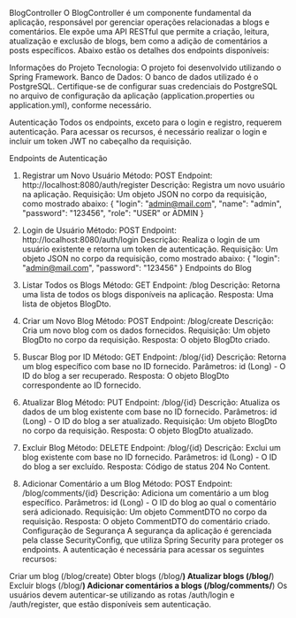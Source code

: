 BlogController
O BlogController é um componente fundamental da aplicação, responsável por gerenciar operações relacionadas a blogs e comentários. Ele expõe uma API RESTful que permite a criação, 
leitura, atualização e exclusão de blogs, bem como a adição de comentários a posts específicos. Abaixo estão os detalhes dos endpoints disponíveis:

Informações do Projeto
Tecnologia: O projeto foi desenvolvido utilizando o Spring Framework.
Banco de Dados: O banco de dados utilizado é o PostgreSQL. Certifique-se de configurar suas credenciais do PostgreSQL no arquivo de configuração da aplicação (application.properties ou application.yml), conforme necessário.

Autenticação
Todos os endpoints, exceto para o login e registro, requerem autenticação. Para acessar os recursos, é necessário realizar o login e incluir um token JWT no cabeçalho da requisição.

Endpoints de Autenticação
1. Registrar um Novo Usuário
Método: POST
Endpoint: http://localhost:8080/auth/register
Descrição: Registra um novo usuário na aplicação.
Requisição: Um objeto JSON no corpo da requisição, como mostrado abaixo:
{
    "login": "admin@mail.com",
    "name": "admin",
    "password": "123456",
    "role": "USER" or ADMIN
}

2. Login de Usuário
Método: POST
Endpoint: http://localhost:8080/auth/login
Descrição: Realiza o login de um usuário existente e retorna um token de autenticação.
Requisição: Um objeto JSON no corpo da requisição, como mostrado abaixo:
{
    "login": "admin@mail.com",
    "password": "123456"
}
Endpoints do Blog

1. Listar Todos os Blogs
Método: GET
Endpoint: /blog
Descrição: Retorna uma lista de todos os blogs disponíveis na aplicação.
Resposta: Uma lista de objetos BlogDto.

3. Criar um Novo Blog
Método: POST
Endpoint: /blog/create
Descrição: Cria um novo blog com os dados fornecidos.
Requisição: Um objeto BlogDto no corpo da requisição.
Resposta: O objeto BlogDto criado.

5. Buscar Blog por ID
Método: GET
Endpoint: /blog/{id}
Descrição: Retorna um blog específico com base no ID fornecido.
Parâmetros: id (Long) - O ID do blog a ser recuperado.
Resposta: O objeto BlogDto correspondente ao ID fornecido.

7. Atualizar Blog
Método: PUT
Endpoint: /blog/{id}
Descrição: Atualiza os dados de um blog existente com base no ID fornecido.
Parâmetros: id (Long) - O ID do blog a ser atualizado.
Requisição: Um objeto BlogDto no corpo da requisição.
Resposta: O objeto BlogDto atualizado.

9. Excluir Blog
Método: DELETE
Endpoint: /blog/{id}
Descrição: Exclui um blog existente com base no ID fornecido.
Parâmetros: id (Long) - O ID do blog a ser excluído.
Resposta: Código de status 204 No Content.

11. Adicionar Comentário a um Blog
Método: POST
Endpoint: /blog/comments/{id}
Descrição: Adiciona um comentário a um blog específico.
Parâmetros: id (Long) - O ID do blog ao qual o comentário será adicionado.
Requisição: Um objeto CommentDTO no corpo da requisição.
Resposta: O objeto CommentDTO do comentário criado.
Configuração de Segurança
A segurança da aplicação é gerenciada pela classe SecurityConfig, que utiliza Spring Security para proteger os endpoints. A autenticação é necessária para acessar os seguintes recursos:

Criar um blog (/blog/create)
Obter blogs (/blog/**)
Atualizar blogs (/blog/**)
Excluir blogs (/blog/**)
Adicionar comentários a blogs (/blog/comments/**)
Os usuários devem autenticar-se utilizando as rotas /auth/login e /auth/register, que estão disponíveis sem autenticação.
